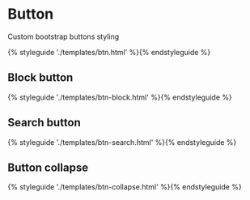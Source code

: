 # Button

Custom bootstrap buttons styling

{% styleguide './templates/btn.html' %}{% endstyleguide %}

## Block button

{% styleguide './templates/btn-block.html' %}{% endstyleguide %}

## Search button

{% styleguide './templates/btn-search.html' %}{% endstyleguide %}

## Button collapse

{% styleguide './templates/btn-collapse.html' %}{% endstyleguide %}
